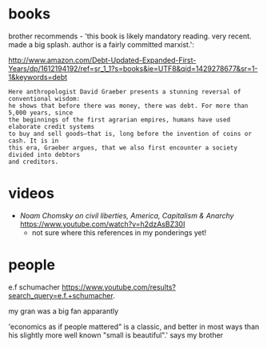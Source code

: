# books

brother recommends - 'this book is likely mandatory reading. very recent. made a big splash. author is a fairly committed marxist.':

http://www.amazon.com/Debt-Updated-Expanded-First-Years/dp/1612194192/ref=sr_1_1?s=books&ie=UTF8&qid=1429278677&sr=1-1&keywords=debt

````
Here anthropologist David Graeber presents a stunning reversal of conventional wisdom:
he shows that before there was money, there was debt. For more than 5,000 years, since
the beginnings of the first agrarian empires, humans have used elaborate credit systems
to buy and sell goods—that is, long before the invention of coins or cash. It is in
this era, Graeber argues, that we also first encounter a society divided into debtors
and creditors.
````

# videos

* *Noam Chomsky on civil liberties, America, Capitalism & Anarchy* https://www.youtube.com/watch?v=h2dzAsBZ30I
  * not sure where this references in my ponderings yet!

# people

e.f schumacher
https://www.youtube.com/results?search_query=e.f.+schumacher.

my gran was a big fan apparantly

'economics as if people mattered" is a classic, and better in most ways than his slightly more well known "small is beautiful".' says my brother
